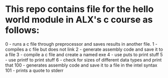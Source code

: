# This repo contains file for the hello world module in ALX's c course as follows:
0 - runs a c file through preprocessor and saves results in another file.
1 - compiles a c file but does not link
2 - generate assembly code and save it to a file
3 - compile a c file and create a named exe
4 - use puts to print stuff
5 - use printf to print stuff
6 - check for sizes of different data types and print that
100 - generates assembly code and save it to a file in the intel syntax
101 - prints a quote to stderr
